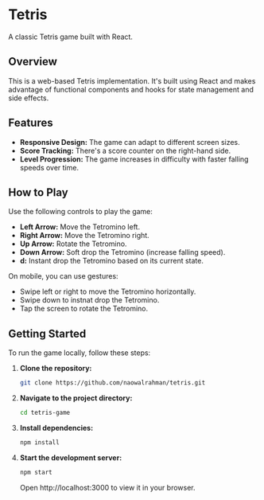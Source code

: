 # Tetris

A classic Tetris game built with React.

## Overview

This is a web-based Tetris implementation. It's built using React and makes advantage of functional components and hooks for state management and side effects.

## Features

*   **Responsive Design:** The game can adapt to different screen sizes.
*   **Score Tracking:** There's a score counter on the right-hand side.
*   **Level Progression:** The game increases in difficulty with faster falling speeds over time.

## How to Play

Use the following controls to play the game:

*   **Left Arrow:** Move the Tetromino left.
*   **Right Arrow:** Move the Tetromino right.
*   **Up Arrow:** Rotate the Tetromino.
*   **Down Arrow:** Soft drop the Tetromino (increase falling speed).
*   **d:** Instant drop the Tetromino based on its current state.

On mobile, you can use gestures:
*   Swipe left or right to move the Tetromino horizontally.
*   Swipe down to instnat drop the Tetromino.
*   Tap the screen to rotate the Tetromino. 

## Getting Started

To run the game locally, follow these steps:

1.  **Clone the repository:**

    ```bash
    git clone https://github.com/naowalrahman/tetris.git
    ```
2.  **Navigate to the project directory:**

    ```bash
    cd tetris-game
    ```
3.  **Install dependencies:**

    ```bash
    npm install
    ```
4.  **Start the development server:**

    ```bash
    npm start
    ```

    Open http://localhost:3000 to view it in your browser.
